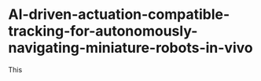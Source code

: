 # AI-driven-actuation-compatible-tracking-for-autonomously-navigating-miniature-robots-in-vivo

This 
